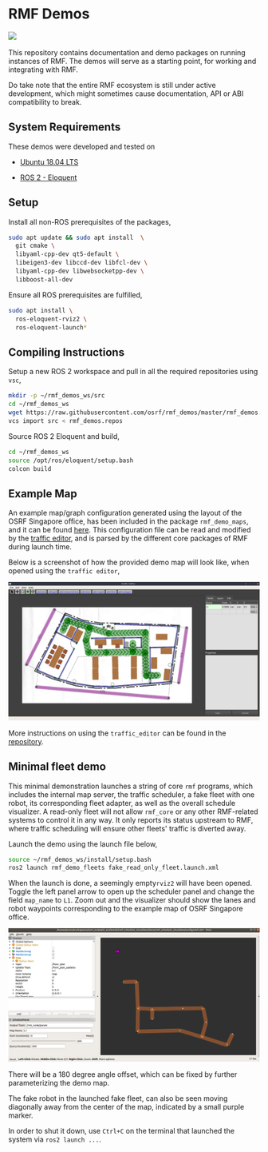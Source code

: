 # RMF Demos

![](https://github.com/osrf/rmf_demos/workflows/build/badge.svg)

This repository contains documentation and demo packages on running instances of RMF. The demos will serve as a starting point, for working and integrating with RMF.

Do take note that the entire RMF ecosystem is still under active development, which might sometimes cause documentation, API or ABI compatibility to break. 

## System Requirements

These demos were developed and tested on

* [Ubuntu 18.04 LTS](https://releases.ubuntu.com/18.04/)

* [ROS 2 - Eloquent](https://index.ros.org/doc/ros2/Releases/Release-Eloquent-Elusor/)

## Setup

Install all non-ROS prerequisites of the packages,

```bash
sudo apt update && sudo apt install  \
  git cmake \
  libyaml-cpp-dev qt5-default \
  libeigen3-dev libccd-dev libfcl-dev \
  libyaml-cpp-dev libwebsocketpp-dev \
  libboost-all-dev
```

Ensure all ROS prerequisites are fulfilled,

```bash
sudo apt install \
  ros-eloquent-rviz2 \
  ros-eloquent-launch*
```

## Compiling Instructions

Setup a new ROS 2 workspace and pull in all the required repositories using `vsc`,

```bash
mkdir -p ~/rmf_demos_ws/src
cd ~/rmf_demos_ws
wget https://raw.githubusercontent.com/osrf/rmf_demos/master/rmf_demos.repos
vcs import src < rmf_demos.repos
```

Source ROS 2 Eloquent and build,

```bash
cd ~/rmf_demos_ws
source /opt/ros/eloquent/setup.bash
colcon build
```

## Example Map

An example map/graph configuration generated using the layout of the OSRF Singapore office, has been included in the package `rmf_demo_maps`, and it can be found [here](rmf_demo_maps/maps/office/). This configuration file can be read and modified by the [traffic editor](https://github.com/osrf/traffic_editor), and is parsed by the different core packages of RMF during launch time.

Below is a screenshot of how the provided demo map will look like, when opened using the `traffic editor`,

<img src="media/office_screenshot.png" width="800px"/>

More instructions on using the `traffic_editor` can be found in the [repository](https://github.com/osrf/traffic_editor).

## Minimal fleet demo

This minimal demonstration launches a string of core `rmf` programs, which includes the internal map server, the traffic scheduler,  a fake fleet with one robot, its corresponding fleet adapter, as well as the overall schedule visualizer. A read-only fleet will not allow `rmf_core` or any other RMF-related systems to control it in any way. It only reports its status upstream to RMF, where traffic scheduling will ensure other fleets' traffic is diverted away.

Launch the demo using the launch file below,

```bash
source ~/rmf_demos_ws/install/setup.bash
ros2 launch rmf_demo_fleets fake_read_only_fleet.launch.xml
```

When the launch is done, a seemingly empty`rviz2` will have been opened. Toggle the left panel arrow to open up the scheduler panel and change the field `map_name` to `L1`. Zoom out and the visualizer should show the lanes and robot waypoints corresponding to the example map of OSRF Singapore office.

<img src="media/office_rviz.png" width="800px"/>

There will be a 180 degree angle offset, which can be fixed by further parameterizing the demo map.

The fake robot in the launched fake fleet, can also be seen moving diagonally away from the center of the map, indicated by a small purple marker.

In order to shut it down, use `Ctrl+C` on the terminal that launched the system via `ros2 launch ...`.
